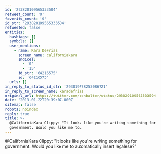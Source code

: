 ```yaml
---
id: '293820109565333504'
retweet_count: '0'
favorite_count: '0'
id_str: '293820109565333504'
retweeted: false
entities:
  hashtags: []
  symbols: []
  user_mentions:
    - name: Kara DeFrias
      screen_name: californiakara
      indices:
        - '0'
        - '15'
      id_str: '64216575'
      id: '64216575'
  urls: []
in_reply_to_status_id_str: '293819778253086721'
in_reply_to_screen_name: karadefrias
original_url: https://twitter.com/benbalter/status/293820109565333504
date: '2013-01-22T20:39:07.000Z'
sitemap: false
robots: noindex
reply: true
title: >-
  @CaliforniaKara Clippy: "It looks like you're writing something for
  government. Would you like me to…
---
```


@CaliforniaKara Clippy: "It looks like you're writing something for government. Would you like me to automatically insert legalese?"